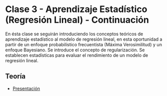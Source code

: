 # Clase 3 - Aprendizaje Estadístico (Regresión Lineal) - Continuación
En ésta clase se seguirán introduciendo los conceptos teóricos de aprendizaje
estadístico al modelo de regresión lineal, en esta oportunidad a partir de un
enfoque probabilístico frecuentista (Máxima Verosimilitud) y un enfoque Bayesiano.
Se introduce el concepto de regularización. Se establecen estadísticas para 
evaluar el rendimiento de un modelo de regresión lineal.

## Teoría
* [Presentación](presentaciones/iia_c3.pdf)


